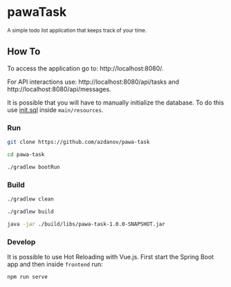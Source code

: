 # pawaTask

<small>A simple todo list application that keeps track of your time.</small>

## How To

To access the application go to: http://localhost:8080/.

For API interactions use: http://localhost:8080/api/tasks and http://localhost:8080/api/messages.

It is possible that you will have to manually initialize the database. To do this use [init.sql](src/main/resources/init.sql) inside `main/resources`.

### Run

```bash
git clone https://github.com/azdanov/pawa-task

cd pawa-task

./gradlew bootRun
```

### Build

```bash
./gradlew clean

./gradlew build

java -jar ./build/libs/pawa-task-1.0.0-SNAPSHOT.jar
```

### Develop

It is possible to use Hot Reloading with Vue.js. First start the Spring Boot app and then inside `frontend` run:

```bash
npm run serve
```
